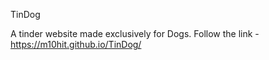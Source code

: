 TinDog

A tinder website made exclusively for Dogs. Follow the link - https://m10hit.github.io/TinDog/
